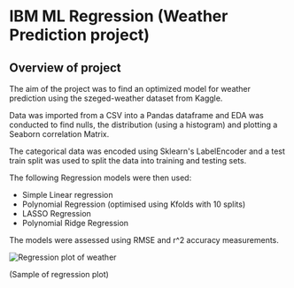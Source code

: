 # IBM ML Regression (Weather Prediction project)

## Overview of project
The aim of the project was to find an optimized model for weather prediction using the szeged-weather dataset from Kaggle. 

Data was imported from a CSV into a Pandas dataframe and EDA was conducted to find nulls, the distribution (using a histogram) and plotting a Seaborn correlation Matrix.

The categorical data was encoded using Sklearn's LabelEncoder and a test train split was used to split the data into training and testing sets.

The following Regression models were then used:

- Simple Linear regression
- Polynomial Regression (optimised using Kfolds with 10 splits)
- LASSO Regression
- Polynomial Ridge Regression

The models were assessed using RMSE and r^2 accuracy measurements.

![Regression plot of weather](https://user-images.githubusercontent.com/68299933/215764240-a61e96c5-fcba-406f-9ab9-ae86e175e4df.jpg)

(Sample of regression plot)
